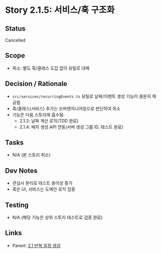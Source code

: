 # Story 2.1.5: 서비스/훅 구조화

## Status

Cancelled

## Scope

- 취소: 별도 훅/클래스 도입 없이 유틸로 대체

## Decision / Rationale

- `src/services/recurringEvents.ts` 유틸로 날짜/이벤트 생성 기능이 충분히 제공됨
- 훅/클래스(서비스) 추가는 오버엔지니어링으로 판단하여 취소
- 기능은 다음 스토리에 흡수됨:
  - 2.1.2: 날짜 계산 로직(TDD 완료)
  - 2.1.4: 배치 생성 API 연동(서버 생성 그룹 ID, 테스트 완료)

## Tasks

- N/A (본 스토리 취소)

## Dev Notes

- 관심사 분리로 테스트 용이성 증가
- 훅은 UI, 서비스는 도메인 로직 집중

## Testing

- N/A (해당 기능은 상위 스토리 테스트로 검증 완료)

## Links

- Parent: [2.1 반복 일정 생성](./2.1.recurring-event-creation.md)
